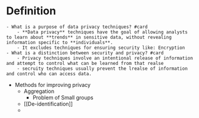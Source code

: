 # Definition
	- What is a purpose of data privacy techniques? #card
		- **Data privacy** techniques have the goal of allowing analysts to learn about **trends** in sensitive data, without revealing information specific to **individuals**.
		- It excludes techniques for ensuring security like: Encryption
	- What is a distinction between security and privacy? #card
		- Privacy techniques involve an intentional release of information and attempt to control what can be learned from that realse
		- secruity techniques usually prevent the lrealse of information and control who can access data.
- Methods for improving privacy
	- Aggregation
		- Problem of Small groups
	- [[De-identification]]
	-